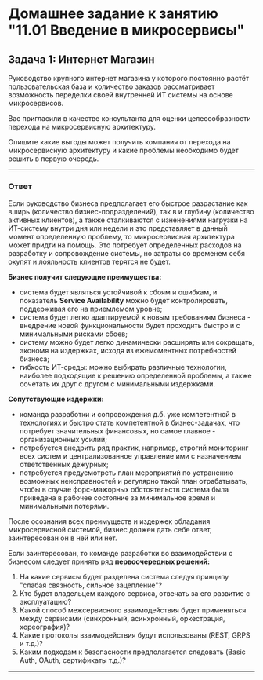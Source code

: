 # Домашнее задание к занятию "11.01 Введение в микросервисы"

## Задача 1: Интернет Магазин

Руководство крупного интернет магазина у которого постоянно растёт пользовательская база и количество заказов рассматривает возможность переделки своей внутренней ИТ системы на основе микросервисов. 

Вас пригласили в качестве консультанта для оценки целесообразности перехода на микросервисную архитектуру. 

Опишите какие выгоды может получить компания от перехода на микросервисную архитектуру и какие проблемы необходимо будет решить в первую очередь.

---

### Ответ

Если руководство бизнеса предполагает его быстрое разрастание как вширь
(количество бизнес-подразделений), так в и глубину (количество активных клиентов), а также
сталкиваются с изненениями нагрузки на ИТ-систему внутри дня или недели и это представляет
в данный момент определенную проблему, то микросервисная архитектура может придти на помощь.
Это потребует определенных расходов на разработку и сопровождение системы, но затраты со временем
себя окупят и лояльность клиентов терятся не будет.

**Бизнес получит следующие преимущества:**
- система будет являться устойчивой к сбоям и ошибкам, и показатель **Service Availability** можно будет
  контролировать, поддерживая его на приемлемом уровне;
- система будет легко адаптируемой к новым требованиям бизнеса - внедрение новой функциональности
  будет проходить быстро и с минимальными рисками сбоев;
- систему можно будет легко динамически расширять или сокращать, экономя на издержках, исходя из
  ежемоментных потребностей бизнеса;
- гибкость ИТ-среды: можно выбирать различные технологии, наиболее подходящие к решению определенной
  проблемы, а также сочетать их друг с другом с минимальными издержками.

**Сопутствующие издержки:**
- команда разработки и сопровождения д.б. уже компетентной в технологиях и быстро стать компетентной
  в бизнес-задачах, что потребует значительных финансовых, но самое главное - организационных усилий;
- потребуется внедрить ряд практик, например, строгий мониторинг всех систем и централизованное
  управление ими с назначением ответственных дежурных;
- потребуется предусмотреть план мероприятий по устранению возможных неисправностей и регулярно
  такой план отрабатывать, чтобы в случае форс-мажорных обстоятельств система была приведена в рабочее
  состояние за минимальное время и минимальными потерями.

После осознания всех преимуществ и издержек обладания микросервисной системой, бизнес должен дать
себе ответ, заинтересован он в ней или нет.

Если заинтересован, то команде разработки во взаимодействии с бизнесом следует принять
ряд **первоочередных решений:** 
1. На какие сервисы будет разделена система следуя принципу "слабая связность, сильное зацепление"?
2. Кто будет владельцем каждого сервиса, отвечать за его развитие с эксплуатацию?
3. Какой способ межсервисного взаимодействия будет применяться между сервисами (синхронный, асинхронный, оркестрация, хореография)?
4. Какие протоколы взаимодействия будут использованы (REST, GRPS и т.д.)?
5. Каким подходам к безопасности предполагается следовать (Basic Auth, OAuth, сертификаты т.д.)?

---
